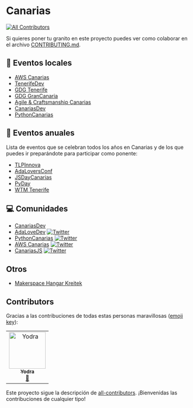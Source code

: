 # Canarias

[![All Contributors](https://img.shields.io/badge/all_contributors-1-orange.svg?style=flat-square)](#contributors)

Si quieres poner tu granito en este proyecto puedes ver como colaborar en el archivo [CONTRIBUTING.md](CONTRIBUTING.md).

## :loudspeaker: Eventos locales
* [AWS Canarias](https://www.meetup.com/es-ES/AWS-Canarias-Meetup/)
* [TenerifeDev](https://www.meetup.com/es-ES/TenerifeDev/)
* [GDG Tenerife](https://www.meetup.com/es-ES/GDG-Tenerife/)
* [GDG GranCanaria](https://www.meetup.com/es-ES/gdg-grancanaria/)
* [Agile & Craftsmanship Canarias](https://www.meetup.com/es-ES/Agile-Canarias/)
* [CanariasDev](https://www.meetup.com/es-ES/Canarias-dev/)
* [PythonCanarias](https://pythoncanarias.es/events/)

## :calendar: Eventos anuales

Lista de eventos que se celebran todos los años en Canarias y de los que puedes ir preparándote para participar como ponente:

* [TLPInnova](https://tlp-tenerife.com/tlpinnova/)
* [AdaLoversConf](http://adaloversconf.es)
* [JSDayCanarias](https://jsdaycanarias.com/)
* [PyDay](https://pycan.es/pyday)
* [WTM Tenerife](http://cryptull.webs.ull.es/WTMTenerife2019/)

## :computer: Comunidades
[1]:https://twitter.com/adalovedev
[2]:https://twitter.com/pythoncanarias
[3]:https://twitter.com/awscanarias
[4]:https://twitter.com/canariasjs
[1.1]:http://i.imgur.com/wWzX9uB.png

* [CanariasDev](https://canarias-dev.github.io/) 
* [AdaLoveDev](http://adalovedev.es) [![Twitter][1.1]][1]
* [PythonCanarias](https://pythoncanarias.es) [![Twitter][1.1]][2]
* [AWS Canarias](https://www.awscanarias.com/) [![Twitter][1.1]][3]
* [CanariasJS](https://canariasjs.com/) [![Twitter][1.1]][4]

## Otros
* [Makerspace Hangar Kreitek](https://kreitek.org)


<!-- Do not translate this title to keep the number of contributors updated in the badge -->
## Contributors

Gracias a las contribuciones de todas estas personas maravillosas ([emoji key](https://allcontributors.org/docs/en/emoji-key)):

<!-- ALL-CONTRIBUTORS-LIST:START - Do not remove or modify this section -->
<!-- prettier-ignore -->
<table>
  <tr>
    <td align="center"><a href="https://github.com/yodra"><img src="https://avatars0.githubusercontent.com/u/7188403?v=4" width="100px;" alt="Yodra"/><br /><sub><b>Yodra</b></sub></a><br /><a href="https://github.com/comunidad-tecnologica/canarias/commits?author=yodra" title="Documentation">📖</a></td>
  </tr>
</table>

<!-- ALL-CONTRIBUTORS-LIST:END -->

Este proyecto sigue la descripción de [all-contributors](https://github.com/all-contributors/all-contributors). ¡Bienvenidas las contribuciones de cualquier tipo!
